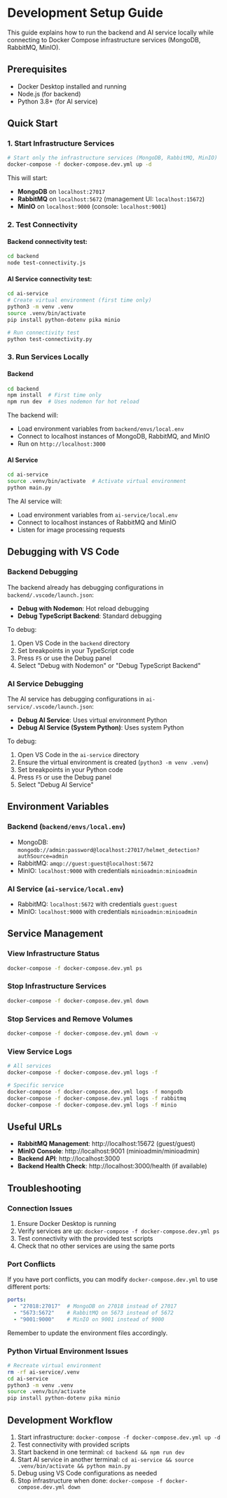 # Development Setup Guide

This guide explains how to run the backend and AI service locally while connecting to Docker Compose infrastructure services (MongoDB, RabbitMQ, MinIO).

## Prerequisites

- Docker Desktop installed and running
- Node.js (for backend)
- Python 3.8+ (for AI service)

## Quick Start

### 1. Start Infrastructure Services

```bash
# Start only the infrastructure services (MongoDB, RabbitMQ, MinIO)
docker-compose -f docker-compose.dev.yml up -d
```

This will start:
- **MongoDB** on `localhost:27017`
- **RabbitMQ** on `localhost:5672` (management UI: `localhost:15672`)
- **MinIO** on `localhost:9000` (console: `localhost:9001`)

### 2. Test Connectivity

#### Backend connectivity test:
```bash
cd backend
node test-connectivity.js
```

#### AI Service connectivity test:
```bash
cd ai-service
# Create virtual environment (first time only)
python3 -m venv .venv
source .venv/bin/activate
pip install python-dotenv pika minio

# Run connectivity test
python test-connectivity.py
```

### 3. Run Services Locally

#### Backend
```bash
cd backend
npm install  # First time only
npm run dev  # Uses nodemon for hot reload
```

The backend will:
- Load environment variables from `backend/envs/local.env`
- Connect to localhost instances of MongoDB, RabbitMQ, and MinIO
- Run on `http://localhost:3000`

#### AI Service
```bash
cd ai-service
source .venv/bin/activate  # Activate virtual environment
python main.py
```

The AI service will:
- Load environment variables from `ai-service/local.env`
- Connect to localhost instances of RabbitMQ and MinIO
- Listen for image processing requests

## Debugging with VS Code

### Backend Debugging
The backend already has debugging configurations in `backend/.vscode/launch.json`:
- **Debug with Nodemon**: Hot reload debugging
- **Debug TypeScript Backend**: Standard debugging

To debug:
1. Open VS Code in the `backend` directory
2. Set breakpoints in your TypeScript code
3. Press `F5` or use the Debug panel
4. Select "Debug with Nodemon" or "Debug TypeScript Backend"

### AI Service Debugging
The AI service has debugging configurations in `ai-service/.vscode/launch.json`:
- **Debug AI Service**: Uses virtual environment Python
- **Debug AI Service (System Python)**: Uses system Python

To debug:
1. Open VS Code in the `ai-service` directory
2. Ensure the virtual environment is created (`python3 -m venv .venv`)
3. Set breakpoints in your Python code
4. Press `F5` or use the Debug panel
5. Select "Debug AI Service"

## Environment Variables

### Backend (`backend/envs/local.env`)
- MongoDB: `mongodb://admin:password@localhost:27017/helmet_detection?authSource=admin`
- RabbitMQ: `amqp://guest:guest@localhost:5672`
- MinIO: `localhost:9000` with credentials `minioadmin:minioadmin`

### AI Service (`ai-service/local.env`)
- RabbitMQ: `localhost:5672` with credentials `guest:guest`
- MinIO: `localhost:9000` with credentials `minioadmin:minioadmin`

## Service Management

### View Infrastructure Status
```bash
docker-compose -f docker-compose.dev.yml ps
```

### Stop Infrastructure Services
```bash
docker-compose -f docker-compose.dev.yml down
```

### Stop Services and Remove Volumes
```bash
docker-compose -f docker-compose.dev.yml down -v
```

### View Service Logs
```bash
# All services
docker-compose -f docker-compose.dev.yml logs -f

# Specific service
docker-compose -f docker-compose.dev.yml logs -f mongodb
docker-compose -f docker-compose.dev.yml logs -f rabbitmq
docker-compose -f docker-compose.dev.yml logs -f minio
```

## Useful URLs

- **RabbitMQ Management**: http://localhost:15672 (guest/guest)
- **MinIO Console**: http://localhost:9001 (minioadmin/minioadmin)
- **Backend API**: http://localhost:3000
- **Backend Health Check**: http://localhost:3000/health (if available)

## Troubleshooting

### Connection Issues
1. Ensure Docker Desktop is running
2. Verify services are up: `docker-compose -f docker-compose.dev.yml ps`
3. Test connectivity with the provided test scripts
4. Check that no other services are using the same ports

### Port Conflicts
If you have port conflicts, you can modify `docker-compose.dev.yml` to use different ports:
```yaml
ports:
  - "27018:27017"  # MongoDB on 27018 instead of 27017
  - "5673:5672"    # RabbitMQ on 5673 instead of 5672
  - "9001:9000"    # MinIO on 9001 instead of 9000
```

Remember to update the environment files accordingly.

### Python Virtual Environment Issues
```bash
# Recreate virtual environment
rm -rf ai-service/.venv
cd ai-service
python3 -m venv .venv
source .venv/bin/activate
pip install python-dotenv pika minio
```

## Development Workflow

1. Start infrastructure: `docker-compose -f docker-compose.dev.yml up -d`
2. Test connectivity with provided scripts
3. Start backend in one terminal: `cd backend && npm run dev`
4. Start AI service in another terminal: `cd ai-service && source .venv/bin/activate && python main.py`
5. Debug using VS Code configurations as needed
6. Stop infrastructure when done: `docker-compose -f docker-compose.dev.yml down` 